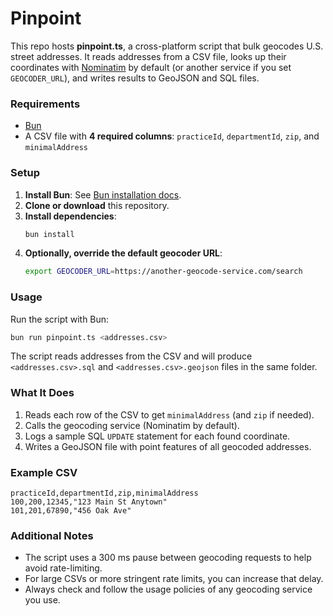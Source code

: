 # Pinpoint

This repo hosts **pinpoint.ts**, a cross-platform script that bulk geocodes
U.S. street addresses. It reads addresses from a CSV file, looks up their
coordinates with [Nominatim](https://nominatim.org/) by default (or another
service if you set `GEOCODER_URL`), and writes results to GeoJSON and SQL files.

### Requirements
- [Bun](https://bun.sh/)  
- A CSV file with **4 required columns**: `practiceId`, `departmentId`, `zip`, and `minimalAddress`

### Setup
1. **Install Bun**: See [Bun installation docs](https://bun.sh/docs/install).
2. **Clone or download** this repository.
3. **Install dependencies**:
   ```bash
   bun install
   ```
4. **Optionally, override the default geocoder URL**:
   ```bash
   export GEOCODER_URL=https://another-geocode-service.com/search
   ```

### Usage
Run the script with Bun:
```bash
bun run pinpoint.ts <addresses.csv>
```
The script reads addresses from the CSV and will produce `<addresses.csv>.sql`
and `<addresses.csv>.geojson` files in the same folder.

### What It Does
1. Reads each row of the CSV to get `minimalAddress` (and `zip` if needed).
2. Calls the geocoding service (Nominatim by default).
3. Logs a sample SQL `UPDATE` statement for each found coordinate.
4. Writes a GeoJSON file with point features of all geocoded addresses.

### Example CSV
```
practiceId,departmentId,zip,minimalAddress
100,200,12345,"123 Main St Anytown"
101,201,67890,"456 Oak Ave"
```

### Additional Notes
- The script uses a 300 ms pause between geocoding requests to help avoid rate-limiting.
- For large CSVs or more stringent rate limits, you can increase that delay.
- Always check and follow the usage policies of any geocoding service you use.
